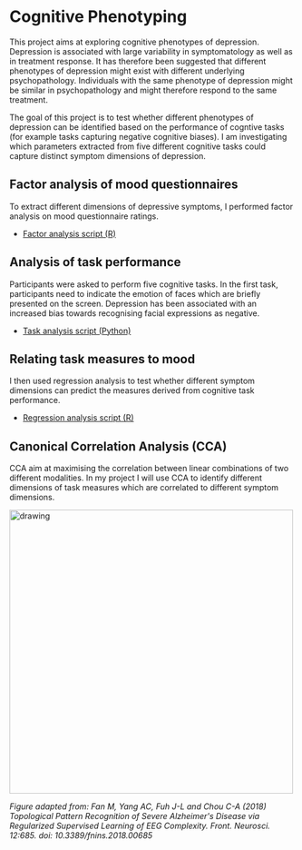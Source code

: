 # Cognitive Phenotyping

This project aims at exploring cognitive phenotypes of depression. Depression is associated with large variability in symptomatology as well as in treatment response. It has therefore been suggested that different phenotypes of depression might exist with different underlying psychopathology. Individuals with the same phenotype of depression might be similar in psychopathology and might therefore respond to the same treatment. 

The goal of this project is to test whether different phenotypes of depression can be identified based on the performance of cogntive tasks (for example tasks capturing negative cognitive biases). I am investigating which parameters extracted from five different cognitive tasks could capture distinct symptom dimensions of depression.


## Factor analysis of mood questionnaires

To extract different dimensions of depressive symptoms, I performed factor analysis on mood questionnaire ratings.

- <a href="https://verenasarrazin.github.io/Analysis-and-coding/FA_github.html" title="Factor analysis script (R)">Factor analysis script (R)</a>


## Analysis of task performance

Participants were asked to perform five cognitive tasks. In the first task, participants need to indicate the emotion of faces which are briefly presented on the screen. Depression has been associated with an increased bias towards recognising facial expressions as negative. 

- [Task analysis script (Python)](https://github.com/verenasarrazin/Analysis-and-coding/blob/main/Cognitive%20phenotyping/FERT_preprocessing.py)


## Relating task measures to mood 

I then used regression analysis to test whether different symptom dimensions can predict the measures derived from cognitive task performance.

- <a href="https://verenasarrazin.github.io/Analysis-and-coding/FA_github.html" title="Regression analysis script (R)">Regression analysis script (R)</a>


## Canonical Correlation Analysis (CCA)

CCA aim at maximising the correlation between linear combinations of two different modalities. In my project I will use CCA to identify different dimensions of task measures which are correlated to different symptom dimensions. 

<img src="https://github.com/verenasarrazin/Analysis-and-coding/assets/73107031/34dea119-237e-450a-8117-2ea0b4732602" alt="drawing" width="500"/>


*Figure adapted from: Fan M, Yang AC, Fuh J-L and Chou C-A (2018) Topological Pattern Recognition of Severe Alzheimer's Disease via Regularized Supervised Learning of EEG Complexity. Front. Neurosci. 12:685. doi: 10.3389/fnins.2018.00685*

